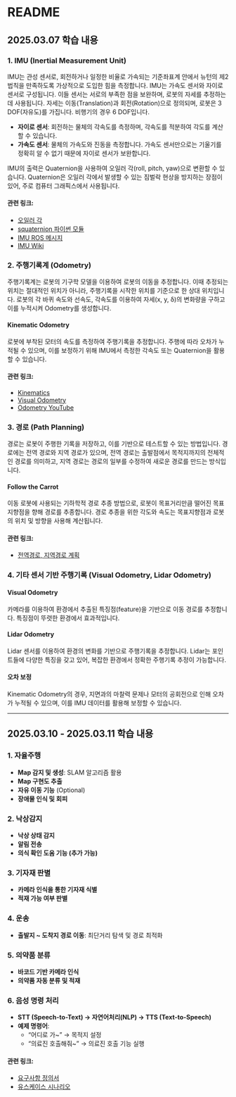 # README

## 2025.03.07 학습 내용

### 1. IMU (Inertial Measurement Unit)
IMU는 관성 센서로, 회전하거나 일정한 비율로 가속되는 기준좌표계 안에서 뉴턴의 제2 법칙을 만족하도록 가상적으로 도입한 힘을 측정합니다. IMU는 가속도 센서와 자이로 센서로 구성됩니다. 이들 센서는 서로의 부족한 점을 보완하며, 로봇의 자세를 추정하는 데 사용됩니다. 자세는 이동(Translation)과 회전(Rotation)으로 정의되며, 로봇은 3 DOF(자유도)를 가집니다. 비행기의 경우 6 DOF입니다.

- **자이로 센서**: 회전하는 물체의 각속도를 측정하며, 각속도를 적분하여 각도를 계산할 수 있습니다.
- **가속도 센서**: 물체의 가속도와 진동을 측정합니다. 가속도 센서만으로는 기울기를 정확히 알 수 없기 때문에 자이로 센서가 보완합니다.

IMU의 출력은 Quaternion을 사용하여 오일러 각(roll, pitch, yaw)으로 변환할 수 있습니다. Quaternion은 오일러 각에서 발생할 수 있는 짐벌락 현상을 방지하는 장점이 있어, 주로 컴퓨터 그래픽스에서 사용됩니다.

#### 관련 링크:
- [오일러 각](https://ko.wikipedia.org/wiki/%EC%98%A4%EC%9D%BC%EB%9F%AC%20%EA%B0%81)
- [squaternion 파이썬 모듈](https://pypi.org/project/squaternion/)
- [IMU ROS 메시지](https://docs.ros.org/en/melodic/api/sensor_msgs/html/msg/Imu.html)
- [IMU Wiki](https://en.wikipedia.org/wiki/Inertial_measurement_unit)

### 2. 주행기록계 (Odometry)
주행기록계는 로봇의 기구학 모델을 이용하여 로봇의 이동을 추정합니다. 이때 추정되는 위치는 절대적인 위치가 아니라, 주행기록을 시작한 위치를 기준으로 한 상대 위치입니다. 로봇의 각 바퀴 속도와 선속도, 각속도를 이용하여 자세(x, y, δ)의 변화량을 구하고 이를 누적시켜 Odometry를 생성합니다.

#### Kinematic Odometry
로봇에 부착된 모터의 속도를 측정하여 주행기록을 추정합니다. 주행에 따라 오차가 누적될 수 있으며, 이를 보정하기 위해 IMU에서 측정한 각속도 또는 Quaternion을 활용할 수 있습니다.

#### 관련 링크:
- [Kinematics](https://en.wikipedia.org/wiki/Kinematics)
- [Visual Odometry](https://en.wikipedia.org/wiki/Visual_odometry)
- [Odometry YouTube](https://www.youtube.com/results?search_query=odometry)

### 3. 경로 (Path Planning)
경로는 로봇이 주행한 기록을 저장하고, 이를 기반으로 테스트할 수 있는 방법입니다. 경로에는 전역 경로와 지역 경로가 있으며, 전역 경로는 출발점에서 목적지까지의 전체적인 경로를 의미하고, 지역 경로는 경로의 일부를 수정하여 새로운 경로를 만드는 방식입니다.

#### Follow the Carrot
이동 로봇에 사용되는 기하학적 경로 추종 방법으로, 로봇이 목표거리만큼 떨어진 목표지향점을 향해 경로를 추종합니다. 경로 추종을 위한 각도와 속도는 목표지향점과 로봇의 위치 및 방향을 사용해 계산됩니다.

#### 관련 링크:
- [전역경로, 지역경로 계획](https://ko.wikipedia.org/wiki/%EA%B2%BD%EB%A1%9C_%ED%8F%AC%EB%8F%84_%EA%B5%AC%ED%98%84)

### 4. 기타 센서 기반 주행기록 (Visual Odometry, Lidar Odometry)

#### Visual Odometry
카메라를 이용하여 환경에서 추출된 특징점(feature)을 기반으로 이동 경로를 추정합니다. 특징점이 뚜렷한 환경에서 효과적입니다.

#### Lidar Odometry
Lidar 센서를 이용하여 환경의 변화를 기반으로 주행기록을 추정합니다. Lidar는 포인트들에 다양한 특징을 갖고 있어, 복잡한 환경에서 정확한 주행기록 추정이 가능합니다.

#### 오차 보정
Kinematic Odometry의 경우, 지면과의 마찰력 문제나 모터의 공회전으로 인해 오차가 누적될 수 있으며, 이를 IMU 데이터를 활용해 보정할 수 있습니다.

---

## 2025.03.10 - 2025.03.11 학습 내용

### 1. 자율주행
- **Map 감지 및 생성**: SLAM 알고리즘 활용
- **Map 구현도 추출**
- **자유 이동 기능** (Optional)
- **장애물 인식 및 회피**

### 2. 낙상감지
- **낙상 상태 감지**
- **알림 전송**
- **의식 확인 도움 기능 (추가 가능)**

### 3. 기자재 판별
- **카메라 인식을 통한 기자재 식별**
- **적재 가능 여부 판별**

### 4. 운송
- **출발지 ~ 도착지 경로 이동**: 최단거리 탐색 및 경로 최적화

### 5. 의약품 분류
- **바코드 기반 카메라 인식**
- **의약품 자동 분류 및 적재**

### 6. 음성 명령 처리
- **STT (Speech-to-Text) → 자연어처리(NLP) → TTS (Text-to-Speech)**
- **예제 명령어**:
  - “어디로 가~” → 목적지 설정
  - “의료진 호출해줘~” → 의료진 호출 기능 실행

#### 관련 링크:
- [요구사항 정의서](https://www.notion.so/1a4bcdc0fb5380e1a72fd81503ec59e1?pvs=21)
- [유스케이스 시나리오](https://www.notion.so/1b2bcdc0fb5380498c4ccf106aca73a3?pvs=21)
